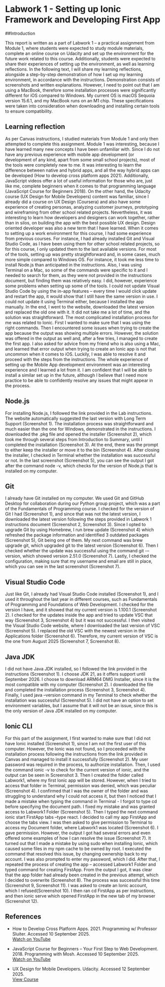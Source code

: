 # Labwork 1 - Setting up Ionic Framework and Developing First App

##Introduction

This report is written as a part of Labwork 1 – a practical assignment from Module
1, where students were expected to study module materials, complete an online
course on Udacity and set up the environment for the future work related to this
course. Additionally, students were expected to share their experiences of setting
up the environment, as well as learning reflections.
In the following text, I will share my learning reflections, alongside a step-by-step
demonstration of how I set up my learning environment, in accordance with the
instructions. Demonstration consists of screenshots and written explanations.
However, I need to point out that I am using a MacBook, therefore some installation
processes were significantly different for iOS compared to Windows. My current OS
is macOS Sequoia version 15.6.1, and my MacBook runs on an M1 chip. These
specifications were taken into consideration when downloading and installing
certain tools to ensure compatibility.

## Learning reflection

As per Canvas instructions, I studied materials from Module 1 and only then
attempted to complete this assignment. Module 1 was interesting, because I have
learned many new concepts I have been unfamiliar with. Since I do not have any
previous experience with mobile app development (or development of any kind,
apart from some small school projects), most of the tools were completely new to
me. It was interesting to learn the difference between native and hybrid apps, and
all the way hybrid apps can be developed (How to develop cross platform apps
2021). Additionally, JavaScript videos offer a lot of useful information for those
who are, just like me, complete beginners when it comes to that programming
language (JavaScript Course for Beginners 2018).
On the other hand, the Udacity course (UX Design for Mobile Developers) content
was familiar, since I already did a course on UX Design (Coursera) and also have
some experience of creating personas, analyzing customer journeys, prototyping
and wireframing from other school related projects. Nevertheless, it was
interesting to learn how developers and designers can work together, rather than in
silos, on building the app with the best possible UX design. Design oriented
developer was also a new term that I have learned.
When it comes to setting up a work environment for this course, I had some
experience from previous courses. For instance, I had already installed Git and
Visual Studio Code, as I have been using them for other school related projects, so
for this course, I only updated them to the last available versions. For most of the
tools, setting up was pretty straightforward and, in some cases, much more simple
compared to Windows OS. For instance, it took me less time to install Node.js than
anticipated in the instructions. Also, I was using Terminal on a Mac, so some of the
commands were specific to it and I needed to search for them, as they were not
provided in the instructions document, but finding them was relatively easy.
I did, however, experience some problems when setting up some of the tools. I
could not update Visual Studio Code by using the in-app features – every time I
would click update and restart the app, it would show that I still have the same
version in use. I could not update it using Terminal either, because I installed the
app manually. In the end, I went to the website, downloaded the latest version and
replaced the old one with it. It did not take me a lot of time, and the solution was
straightforward.
The most complicated installation process for me was related to Ionic. First I
wanted to make sure that I was using the right commands. Then I encountered
some issues when trying to create the app because the output was showing multiple
errors. However, the solution was offered in the output as well and, after a few
tries, I managed to create the first app. I also asked for advice from my friend who
is also using a Mac, and learned that error output when trying to create an Ionic app
is not that uncommon when it comes to iOS. Luckily, I was able to resolve it and
proceed with the steps from the instructions.
The whole experience of setting up the Mobile App development environment was
an interesting experience and I learned a lot from it. I am confident that I will be
able to install a similar set up in the future, although I believe that I need more
practice to be able to confidently resolve any issues that might appear in the
process.

## Node.js

For installing Node.js, I followed the link provided in the Lab instructions. The
website automatically suggested the last version with Long Term Support
(Screenshot 1). The installation process was straightforward and much easier than
the one for Windows, demonstrated in the instructions. I downloaded the .pkg file
and opened the installer (Screenshot 2), which took me through several steps from
Introduction to Summary, until I completed the installation (Screenshot 3). At the
end, there was the prompt to either keep the installer or move it to the bin
(Screenshot 4). After closing the installer, I checked in Terminal whether the
installation was successful or not. In the last screenshot (Screenshot 5), you can see
the output I got after the command node -v, which checks for the version of
Node.js that is installed on my computer.

## Git

I already have Git installed on my computer. We used Git and GitHub Desktop for
collaboration during our Python group project, which was a part of the
Fundamentals of Programming course. I checked for the version of Git I had
(Screenshot 1), and since that was not the latest version, I downloaded the latest
version following the steps provided in Labwork 1 instructions document
(Screenshot 2, Screenshot 3). Since I opted to upgrade Git by using Homebrew, I run
brew update (Screenshot 4) which refreshed the package information and identified
3 outdated packages (Screenshot 5), Git being one of them. My next command was
brew upgrade git, which upgraded git to the latest version (Screenshot 6). Then I
checked whether the update was successful using the command git -–version, which
showed version 2.51.0 (Screenshot 7). Lastly, I checked the configuration, making
sure that my username and email are still in place, which you can see in the last
screenshot (Screenshot 7).

## Visual Studio Code

Just like Git, I already had Visual Studio Code installed (Screenshot 1), and I used it
throughout the last year in different courses, such as Fundamentals of Programming
and Foundations of Web Development. I checked for the version I have, and it
showed that my current version is 1.100.1 (Screenshot 2). I checked for the updates
inside the app and tried to update VSC that way (Screenshot 3, Screenshot 4) but it
was not successful. I then visited the Visual Studio Code website, where I
downloaded the last version of VSC (Screenshot 5). I replaced the old VSC with the
newest version in the Applications folder (Screenshot 6). Therefore, my current
version of VSC is the one from August 2025 (Screenshot 7, Screenshot 8).

## Java JDK

I did not have Java JDK installed, so I followed the link provided in the instructions
(Screenshot 1). I choose JDK 21, as it offers support until September 2026. I choose
to download ARM64 DMG Installer, since it is the most compatible with my
computer (Screenshot 2). I downloaded the file and completed the installation
process (Screenshot 3, Screenshot 4). Finally, I used java –version command in my
Terminal to check whether the installation was successful (Screenshot 5). I did not
have an option to set environment variables, but I assume that it will not be an
issue, since this is the only version of Java JDK installed on my computer.

## Ionic CLI

For this part of the assignment, I first wanted to make sure that I did not have Ionic
installed (Screenshot 1), since I am not the first user of this computer. However,
the Ionic was not found, so I proceeded with the installation process following the
instructions from the link provided in Canvas and managed to install it successfully
(Screenshot 2). My user password was required in the process, to authorize
installation. Then, I used the command ionic -v to check for the current version of
ionic, and the output can be seen in Screenshot 3.
Then I created the folder called Labwork1, where my first Ionic app will be stored.
However, when I tried to access that folder in Terminal, permission was denied,
which was peculiar (Screenshot 4). I confirmed that I was the owner of the folder
and was struggling to understand why I could not access it, but then I noticed that I
made a mistake when typing the command in Terminal - I forgot to type cd before
specifying the document path. I fixed my mistake and was granted access to
Labwork1 Folder (Screenshot 5). Then I typed the next command ionic start
FirstApp tabs –type react. I decided to call my app FirstApp and choose the tabs
view. I was then asked to give permission to Terminal to access my Document
folder, where Labwork1 was located (Screenshot 6). I gave permission.
However, the output I got had several errors and even offered some examples of
how I can resolve the issue (Screenshot 7). It turned out that I made a mistake by
using sudo when installing Ionic, which caused some files in my npm cache to be
owned by root. I executed the command that resolved this issue, by changing
ownership back to my account. I was also prompted to enter my password, which I
did. After that, I repeated the process of creating the app – accessed Labwork1
Folder and typed command for creating FirstApp. From the output I got, it was
clear that the app folder had already been created in the previous attempt, which I
decided to overwrite (Screenshot 8). The process was successful this time
(Screenshot 9, Screenshot 11). I was asked to create an Ionic account, which I
refused(Screenshot 10). I then ran cd FirstApp as per instructions, and then ionic
serve which opened FirstApp in the new tab of my browser (Screenshot 12). 

## References

- How to Develop Cross Platform Apps. 2021. Programming w/ Professor Sluiter. Accessed 10 September 2025.  
  [Watch on YouTube](https://www.youtube.com/watch?v=AlyTBd4tuMs&t=1s)

- JavaScript Course for Beginners – Your First Step to Web Development. 2018. Programming with Mosh. Accessed 10 September 2025.  
  [Watch on YouTube](https://www.youtube.com/watch?v=W6NZfCO5SIk&t=1s)

- UX Design for Mobile Developers. Udacity. Accessed 12 September 2025.  
  [View Course](https://www.udacity.com/enrollment/ud849)
